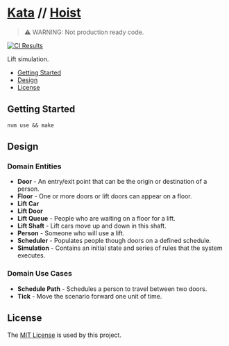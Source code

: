# [Kata](https://github.com/dbtedman/kata) // [Hoist](https://github.com/dbtedman/kata-hoist)

> ⚠️ WARNING: Not production ready code.

[![CI Results](https://github.com/dbtedman/kata-hoist/workflows/ci/badge.svg)](https://github.com/dbtedman/kata-hoist/actions?workflow=ci)

Lift simulation.

-   [Getting Started](#getting-started)
-   [Design](#design)
-   [License](#license)

## Getting Started

```shell
nvm use && make
```

## Design

### Domain Entities

-   **Door** - An entry/exit point that can be the origin or destination of a person.
-   **Floor** - One or more doors or lift doors can appear on a floor.
-   **Lift Car**
-   **Lift Door**
-   **Lift Queue** - People who are waiting on a floor for a lift.
-   **Lift Shaft** - Lift cars move up and down in this shaft.
-   **Person** - Someone who will use a lift.
-   **Scheduler** - Populates people though doors on a defined schedule.
-   **Simulation** - Contains an initial state and series of rules that the system executes.

### Domain Use Cases

-   **Schedule Path** - Schedules a person to travel between two doors.
-   **Tick** - Move the scenario forward one unit of time.

## License

The [MIT License](./LICENSE.md) is used by this project.
